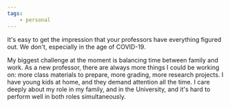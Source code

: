```yaml
---
tags:
    - personal
---
```


It's easy to get the impression that your professors have everything figured out.
We don't, especially in the age of COVID-19.

My biggest challenge at the moment is balancing time between family and work.
As a new professor, there are always more things I could be working on: more class materials to prepare, more grading, more research projects.
I have young kids at home, and they demand attention all the time.
I care deeply about my role in my family, and in the University, and it's hard to perform well in both roles simultaneously.
